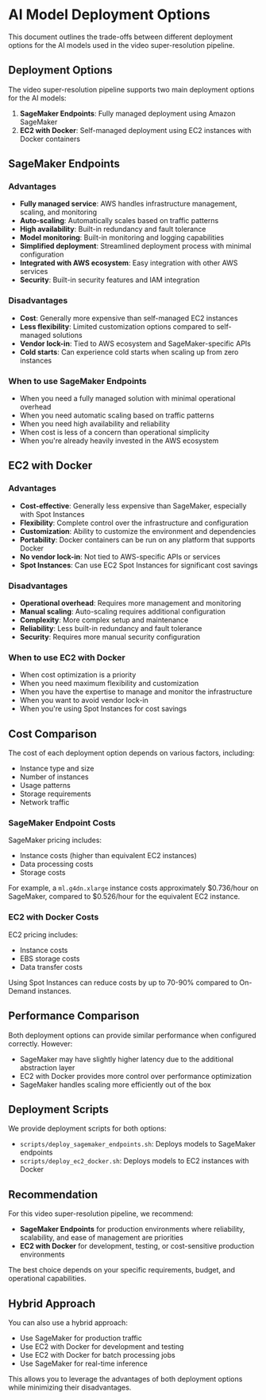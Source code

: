 # AI Model Deployment Options

This document outlines the trade-offs between different deployment options for the AI models used in the video super-resolution pipeline.

## Deployment Options

The video super-resolution pipeline supports two main deployment options for the AI models:

1. **SageMaker Endpoints**: Fully managed deployment using Amazon SageMaker
2. **EC2 with Docker**: Self-managed deployment using EC2 instances with Docker containers

## SageMaker Endpoints

### Advantages

- **Fully managed service**: AWS handles infrastructure management, scaling, and monitoring
- **Auto-scaling**: Automatically scales based on traffic patterns
- **High availability**: Built-in redundancy and fault tolerance
- **Model monitoring**: Built-in monitoring and logging capabilities
- **Simplified deployment**: Streamlined deployment process with minimal configuration
- **Integrated with AWS ecosystem**: Easy integration with other AWS services
- **Security**: Built-in security features and IAM integration

### Disadvantages

- **Cost**: Generally more expensive than self-managed EC2 instances
- **Less flexibility**: Limited customization options compared to self-managed solutions
- **Vendor lock-in**: Tied to AWS ecosystem and SageMaker-specific APIs
- **Cold starts**: Can experience cold starts when scaling up from zero instances

### When to use SageMaker Endpoints

- When you need a fully managed solution with minimal operational overhead
- When you need automatic scaling based on traffic patterns
- When you need high availability and reliability
- When cost is less of a concern than operational simplicity
- When you're already heavily invested in the AWS ecosystem

## EC2 with Docker

### Advantages

- **Cost-effective**: Generally less expensive than SageMaker, especially with Spot Instances
- **Flexibility**: Complete control over the infrastructure and configuration
- **Customization**: Ability to customize the environment and dependencies
- **Portability**: Docker containers can be run on any platform that supports Docker
- **No vendor lock-in**: Not tied to AWS-specific APIs or services
- **Spot Instances**: Can use EC2 Spot Instances for significant cost savings

### Disadvantages

- **Operational overhead**: Requires more management and monitoring
- **Manual scaling**: Auto-scaling requires additional configuration
- **Complexity**: More complex setup and maintenance
- **Reliability**: Less built-in redundancy and fault tolerance
- **Security**: Requires more manual security configuration

### When to use EC2 with Docker

- When cost optimization is a priority
- When you need maximum flexibility and customization
- When you have the expertise to manage and monitor the infrastructure
- When you want to avoid vendor lock-in
- When you're using Spot Instances for cost savings

## Cost Comparison

The cost of each deployment option depends on various factors, including:

- Instance type and size
- Number of instances
- Usage patterns
- Storage requirements
- Network traffic

### SageMaker Endpoint Costs

SageMaker pricing includes:
- Instance costs (higher than equivalent EC2 instances)
- Data processing costs
- Storage costs

For example, a `ml.g4dn.xlarge` instance costs approximately $0.736/hour on SageMaker, compared to $0.526/hour for the equivalent EC2 instance.

### EC2 with Docker Costs

EC2 pricing includes:
- Instance costs
- EBS storage costs
- Data transfer costs

Using Spot Instances can reduce costs by up to 70-90% compared to On-Demand instances.

## Performance Comparison

Both deployment options can provide similar performance when configured correctly. However:

- SageMaker may have slightly higher latency due to the additional abstraction layer
- EC2 with Docker provides more control over performance optimization
- SageMaker handles scaling more efficiently out of the box

## Deployment Scripts

We provide deployment scripts for both options:

- `scripts/deploy_sagemaker_endpoints.sh`: Deploys models to SageMaker endpoints
- `scripts/deploy_ec2_docker.sh`: Deploys models to EC2 instances with Docker

## Recommendation

For this video super-resolution pipeline, we recommend:

- **SageMaker Endpoints** for production environments where reliability, scalability, and ease of management are priorities
- **EC2 with Docker** for development, testing, or cost-sensitive production environments

The best choice depends on your specific requirements, budget, and operational capabilities.

## Hybrid Approach

You can also use a hybrid approach:
- Use SageMaker for production traffic
- Use EC2 with Docker for development and testing
- Use EC2 with Docker for batch processing jobs
- Use SageMaker for real-time inference

This allows you to leverage the advantages of both deployment options while minimizing their disadvantages.